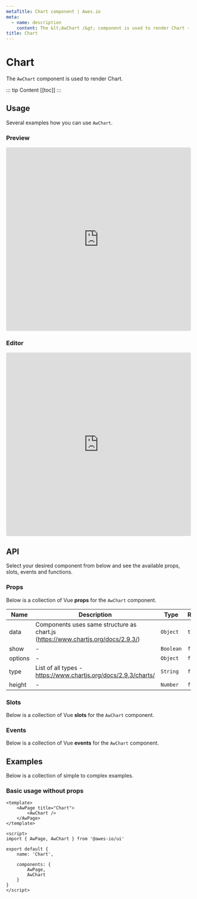```yaml
---
metaTitle: Chart сomponent | Awes.io
meta:
  - name: description
    content: The &lt;AwChart /&gt; component is used to render Chart - UI Vue component for Awes.io.
title: Chart
---
```

# Chart

The `AwChart` component is used to render Chart.

::: tip Content
[[toc]]
:::

## Usage
Several examples how you can use `AwChart`.

### Preview
<iframe
     src='https://codesandbox.io/embed/github/awes-io/client/tree/master/examples/basic-ui?autoresize=1&fontsize=14&hidenavigation=1&initialpath=%2Faw-chart&module=%2Fpages%2Faw-chart.vue&theme=dark&view=preview'
     style='width:100%; height:500px; border:0; border-radius: 4px; overflow:hidden;'
     title='basic-ui'
     allow='geolocation; microphone; camera; midi; vr; accelerometer; gyroscope; payment; ambient-light-sensor; encrypted-media; usb'
     sandbox='allow-modals allow-forms allow-popups allow-scripts allow-same-origin'
   ></iframe>

### Editor
<iframe
     src='https://codesandbox.io/embed/github/awes-io/client/tree/master/examples/basic-ui?autoresize=1&fontsize=14&hidenavigation=1&initialpath=%2Faw-chart&module=%2Fpages%2Faw-chart.vue&theme=dark&view=editor'
     style='width:100%; height:500px; border:0; border-radius: 4px; overflow:hidden;'
     title='basic-ui'
     allow='geolocation; microphone; camera; midi; vr; accelerometer; gyroscope; payment; ambient-light-sensor; encrypted-media; usb'
     sandbox='allow-modals allow-forms allow-popups allow-scripts allow-same-origin'
   ></iframe>

## API
Select your desired component from below and see the available props, slots, events and functions.

### Props
Below is a collection of Vue **props** for the `AwChart` component.
<!-- @vuese:AwChart:props:start -->
|Name|Description|Type|Required|Default|
|---|---|---|---|---|
|data|Components uses same structure as chart.js (https://www.chartjs.org/docs/2.9.3/)|`Object`|`true`|-|
|show|-|`Boolean`|`false`|-|
|options|-|`Object`|`false`|-|
|type|List of all types - https://www.chartjs.org/docs/2.9.3/charts/|`String`|`false`|line|
|height|-|`Number`|`false`|150|

<!-- @vuese:AwChart:props:end -->

### Slots
Below is a collection of Vue **slots** for the `AwChart` component.
<!-- @vuese:AwChart:slots:start -->

<!-- @vuese:AwChart:slots:end -->

### Events
Below is a collection of Vue **events** for the `AwChart` component.
<!-- @vuese:AwChart:events:start -->

<!-- @vuese:AwChart:events:end -->
## Examples
Below is a collection of simple to complex examples.

### Basic usage without props
```vue
<template>
    <AwPage title="Chart">
        <AwChart />
    </AwPage>
</template>

<script>
import { AwPage, AwChart } from '@awes-io/ui'

export default {
    name: 'Chart',

    components: {
        AwPage,
        AwChart
    }
}
</script>

```

